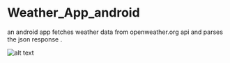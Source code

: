 # Weather_App_android
an android app fetches weather data from openweather.org api and parses the json response .

![alt text](https://raw.githubusercontent.com/username/projectname/branch/path/to/Screenshot_20190521_013846.jpg)


